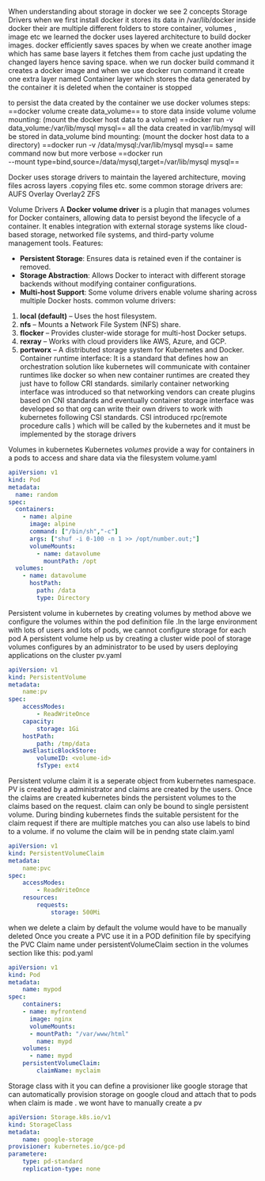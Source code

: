 When understanding about storage in docker we see 2 concepts
Storage Drivers
when we first install docker it stores its data in /var/lib/docker
inside docker their are multiple different folders to store container, volumes , image etc
we learned the docker uses layered architecture to build docker images. docker efficiently saves spaces by when we create another image which has same base layers it fetches them from cache just updating the changed layers hence saving space. 
when we run docker build command it creates a docker image and when we use docker run command it create one extra layer named Container layer which stores the data generated by the container it is deleted when the container is stopped

to persist the data created by the container we use docker volumes 
steps:
==docker volume create data_volume==
to store data inside volume
volume mounting: (mount the docker host data to a volume)
==docker run -v data_volume:/var/lib/mysql mysql==
all the data created in var/lib/mysql will be stored in data_volume
bind mounting: (mount the docker host data to a directory)
==docker run -v /data/mysql:/var/lib/mysql mysql==
same command now but more verbose
==docker run \
--mount type=bind,source=/data/mysql,target=/var/lib/mysql mysql==

Docker uses storage drivers to maintain the layered architecture, moving files across layers .copying files etc. some common storage drivers are:
AUFS
Overlay
Overlay2
ZFS

Volume Drivers
A **Docker volume driver** is a plugin that manages volumes for Docker containers, allowing data to persist beyond the lifecycle of a container. It enables integration with external storage systems like cloud-based storage, networked file systems, and third-party volume management tools.
Features:
- **Persistent Storage**: Ensures data is retained even if the container is removed.
- **Storage Abstraction**: Allows Docker to interact with different storage backends without modifying container configurations.
- **Multi-host Support**: Some volume drivers enable volume sharing across multiple Docker hosts.
common volume drivers:
1. **local (default)** – Uses the host filesystem.
2. **nfs** – Mounts a Network File System (NFS) share.
3. **flocker** – Provides cluster-wide storage for multi-host Docker setups.
4. **rexray** – Works with cloud providers like AWS, Azure, and GCP.
5. **portworx** – A distributed storage system for Kubernetes and Docker.
Container runtime interface:
It is a standard that defines how an orchestration solution like kubernetes  will communicate with container runtimes like docker so when new container runtimes are created they just have to follow CRI standards. 
similarly container networking interface was introduced so that networking vendors can create plugins based on CNI standards
and eventually
container storage interface was developed so that org can write their own drivers to work with kubernetes following CSI standards.
CSI introduced rpc(remote procedure calls ) which will be called by the kubernetes and it must be implemented by the storage drivers

Volumes in kubernetes
Kubernetes _volumes_ provide a way for containers in a pods to access and share data via the filesystem
volume.yaml
```yaml
apiVersion: v1
kind: Pod
metadata:
  name: random
spec:
  containers:
    - name: alpine
      image: alpine
      command: ["/bin/sh","-c"]
	  args: ["shuf -i 0-100 -n 1 >> /opt/number.out;"]
      volumeMounts:
        - name: datavolume
          mountPath: /opt
  volumes:
    - name: datavolume
      hostPath:
		path: /data
		type: Directory
```

Persistent volume in kubernetes
by creating volumes by method above we configure the volumes within the pod definition file .In the large environment with lots of users and lots of pods, we cannot configure storage for each pod
A persistent volume help us by creating a cluster wide pool of storage volumes configures by an administrator to be used by users deploying applications on the cluster
pv.yaml
```yaml
apiVersion: v1
kind: PersistentVolume
metadata:
	name:pv
spec:
	accessModes:
		- ReadWriteOnce
	capacity:
		storage: 1Gi
	hostPath:
		path: /tmp/data
	awsElasticBlockStore:
		volumeID: <volume-id>
		fsType: ext4
```
Persistent volume claim
it is a seperate object from kubernetes namespace. PV is created by a administrator and claims are created by the users. Once the claims are created kubernetes binds the persistent volumes to the claims based on the request. claim can only be bound to single persistent volume. 
During binding kubernetes finds the suitable persistent for the claim request if there are multiple matches you can also use labels to bind to a volume. if no volume the claim will be in pendng state
claim.yaml
```yaml
apiVersion: v1
kind: PersistentVolumeClaim
metadata:
	name:pvc
spec:
	accessModes:
		- ReadWriteOnce
	resources:
		requests:
			storage: 500Mi
```
when we delete a claim by default the volume would have to be manually deleted
Once you create a PVC use it in a POD definition file by specifying the PVC Claim name under persistentVolumeClaim section in the volumes section like this:
pod.yaml
```yaml
apiVersion: v1
kind: Pod
metadata:
	name: mypod
spec:
	containers:
	- name: myfrontend
	  image: nginx
	  volumeMounts:
      - mountPath: "/var/www/html"
        name: mypd
	volumes:
	  - name: mypd
	persistentVolumeClaim:
		claimName: myclaim
```
Storage class
with it you can define a provisioner like google storage that can automatically provision storage on google cloud and attach that to pods when claim is made . we wont have to manually create a pv 
```yaml
apiVersion: Storage.k8s.io/v1
kind: StorageClass
metadata:
	name: google-storage
provisioner: kubernetes.io/gce-pd
parametere:
	type: pd-standard
	replication-type: none
```